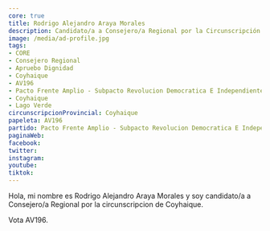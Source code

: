 ```yaml
---
core: true
title: Rodrigo Alejandro Araya Morales
description: Candidato/a a Consejero/a Regional por la Circunscripción de Coyhaique
image: /media/ad-profile.jpg
tags:
- CORE
- Consejero Regional
- Apruebo Dignidad
- Coyhaique
- AV196
- Pacto Frente Amplio - Subpacto Revolucion Democratica E Independientes - Revolucion Democratica
- Coyhaique
- Lago Verde
circunscripcionProvincial: Coyhaique
papeleta: AV196
partido: Pacto Frente Amplio - Subpacto Revolucion Democratica E Independientes - Revolucion Democratica
paginaWeb:
facebook:
twitter:
instagram:
youtube:
tiktok:
---
```

Hola, mi nombre es Rodrigo Alejandro Araya Morales y soy candidato/a a Consejero/a Regional por la circunscripcion de Coyhaique.

Vota AV196.
